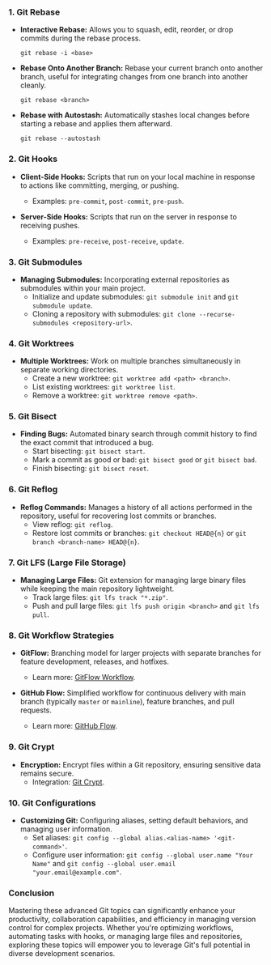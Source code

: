 ### 1. **Git Rebase**

- **Interactive Rebase:** Allows you to squash, edit, reorder, or drop commits during the rebase process.

  ```
  git rebase -i <base>
  ```

- **Rebase Onto Another Branch:** Rebase your current branch onto another branch, useful for integrating changes from one branch into another cleanly.

  ```
  git rebase <branch>
  ```

- **Rebase with Autostash:** Automatically stashes local changes before starting a rebase and applies them afterward.
  ```
  git rebase --autostash
  ```

### 2. **Git Hooks**

- **Client-Side Hooks:** Scripts that run on your local machine in response to actions like committing, merging, or pushing.

  - Examples: `pre-commit`, `post-commit`, `pre-push`.

- **Server-Side Hooks:** Scripts that run on the server in response to receiving pushes.
  - Examples: `pre-receive`, `post-receive`, `update`.

### 3. **Git Submodules**

- **Managing Submodules:** Incorporating external repositories as submodules within your main project.
  - Initialize and update submodules: `git submodule init` and `git submodule update`.
  - Cloning a repository with submodules: `git clone --recurse-submodules <repository-url>`.

### 4. **Git Worktrees**

- **Multiple Worktrees:** Work on multiple branches simultaneously in separate working directories.
  - Create a new worktree: `git worktree add <path> <branch>`.
  - List existing worktrees: `git worktree list`.
  - Remove a worktree: `git worktree remove <path>`.

### 5. **Git Bisect**

- **Finding Bugs:** Automated binary search through commit history to find the exact commit that introduced a bug.
  - Start bisecting: `git bisect start`.
  - Mark a commit as good or bad: `git bisect good` or `git bisect bad`.
  - Finish bisecting: `git bisect reset`.

### 6. **Git Reflog**

- **Reflog Commands:** Manages a history of all actions performed in the repository, useful for recovering lost commits or branches.
  - View reflog: `git reflog`.
  - Restore lost commits or branches: `git checkout HEAD@{n}` or `git branch <branch-name> HEAD@{n}`.

### 7. **Git LFS (Large File Storage)**

- **Managing Large Files:** Git extension for managing large binary files while keeping the main repository lightweight.
  - Track large files: `git lfs track "*.zip"`.
  - Push and pull large files: `git lfs push origin <branch>` and `git lfs pull`.

### 8. **Git Workflow Strategies**

- **GitFlow:** Branching model for larger projects with separate branches for feature development, releases, and hotfixes.

  - Learn more: [GitFlow Workflow](https://nvie.com/posts/a-successful-git-branching-model/).

- **GitHub Flow:** Simplified workflow for continuous delivery with main branch (typically `master` or `mainline`), feature branches, and pull requests.
  - Learn more: [GitHub Flow](https://guides.github.com/introduction/flow/).

### 9. **Git Crypt**

- **Encryption:** Encrypt files within a Git repository, ensuring sensitive data remains secure.
  - Integration: [Git Crypt](https://github.com/AGWA/git-crypt).

### 10. **Git Configurations**

- **Customizing Git:** Configuring aliases, setting default behaviors, and managing user information.
  - Set aliases: `git config --global alias.<alias-name> '<git-command>'`.
  - Configure user information: `git config --global user.name "Your Name"` and `git config --global user.email "your.email@example.com"`.

### Conclusion

Mastering these advanced Git topics can significantly enhance your productivity, collaboration capabilities, and efficiency in managing version control for complex projects. Whether you're optimizing workflows, automating tasks with hooks, or managing large files and repositories, exploring these topics will empower you to leverage Git's full potential in diverse development scenarios.
